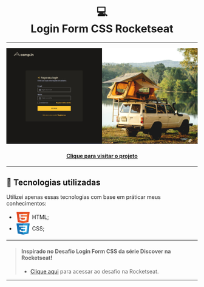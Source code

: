 <h1 align="center">
  💻<br>Login Form CSS Rocketseat
</h1>

---

<img src="./form-rocket.jpg"/>

<h4 align="center"><a href="#">Clique para visitar o projeto</a></h4>

---

## 💼 Tecnologias utilizadas

Utilizei apenas essas tecnologias com base em práticar meus conhecimentos:

- <img align="center" alt="Joao-HTML" height="30" width="40" src="https://raw.githubusercontent.com/devicons/devicon/master/icons/html5/html5-original.svg"> HTML;
- <img align="center" alt="Joao-CSS" height="30" width="40" src="https://raw.githubusercontent.com/devicons/devicon/master/icons/css3/css3-original.svg"> CSS;

---

> #### Inspirado no Desafio Login Form CSS da série Discover na Rocketseat!
>
> - <a href="https://app.rocketseat.com.br/discover/challenges">Clique aqui</a> para acessar ao desafio na Rocketseat.
>
---
